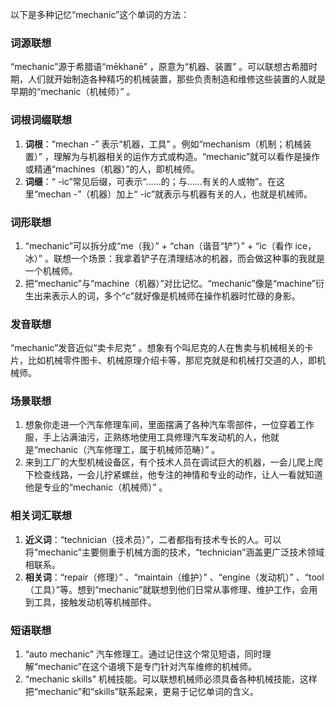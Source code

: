 以下是多种记忆“mechanic”这个单词的方法：

### 词源联想
“mechanic”源于希腊语“mēkhanē” ，原意为“机器、装置” 。可以联想古希腊时期，人们就开始制造各种精巧的机械装置，那些负责制造和维修这些装置的人就是早期的“mechanic（机械师）” 。

### 词根词缀联想
1. **词根**：“mechan -” 表示“机器，工具” 。例如“mechanism（机制；机械装置）” ，理解为与机器相关的运作方式或构造。“mechanic”就可以看作是操作或精通“machines（机器）”的人，即机械师。
2. **词缀**：“ -ic”常见后缀，可表示“……的；与……有关的人或物”。在这里“mechan -”（机器）加上“ -ic”就表示与机器有关的人，也就是机械师。

### 词形联想
1. “mechanic”可以拆分成“me（我）” + “chan（谐音“铲”）” + “ic（看作 ice，冰）” 。联想一个场景：我拿着铲子在清理结冰的机器，而会做这种事的我就是一个机械师。
2. 把“mechanic”与“machine（机器）”对比记忆。“mechanic”像是“machine”衍生出来表示人的词，多个“c”就好像是机械师在操作机器时忙碌的身影。

### 发音联想
“mechanic”发音近似“卖卡尼克” 。想象有个叫尼克的人在售卖与机械相关的卡片，比如机械零件图卡、机械原理介绍卡等，那尼克就是和机械打交道的人，即机械师。

### 场景联想
1. 想象你走进一个汽车修理车间，里面摆满了各种汽车零部件，一位穿着工作服，手上沾满油污，正熟练地使用工具修理汽车发动机的人，他就是“mechanic（汽车修理工，属于机械师范畴）” 。 
2. 来到工厂的大型机械设备区，有个技术人员在调试巨大的机器，一会儿爬上爬下检查线路，一会儿拧紧螺丝，他专注的神情和专业的动作，让人一看就知道他是专业的“mechanic（机械师）” 。

### 相关词汇联想
1. **近义词**：“technician（技术员）”，二者都指有技术专长的人。可以将“mechanic”主要侧重于机械方面的技术，“technician”涵盖更广泛技术领域相联系。
2. **相关词**：“repair（修理）” 、“maintain（维护）” 、“engine（发动机）” 、“tool（工具）”等。想到“mechanic”就联想到他们日常从事修理、维护工作，会用到工具，接触发动机等机械部件。

### 短语联想
1. “auto mechanic” 汽车修理工。通过记住这个常见短语，同时理解“mechanic”在这个语境下是专门针对汽车维修的机械师。
2. “mechanic skills” 机械技能。可以联想机械师必须具备各种机械技能，这样把“mechanic”和“skills”联系起来，更易于记忆单词的含义。 